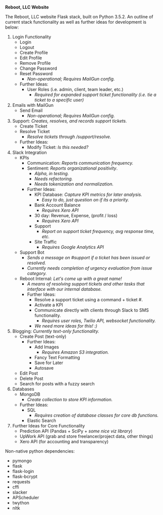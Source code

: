 **Reboot, LLC Website**

The Reboot, LLC website Flask stack, built on Python 3.5.2. An outline 
of current stack functionality as well as further ideas for development 
is below:

1. Login Functionality
    * Login
    * Logout
    * Create Profile
    * Edit Profile
    * Remove Profile
    * Change Password
    * Reset Password
        * *Non-operational; Requires MailGun config.*
    * Further Ideas:
        * User Roles (i.e. admin, client, team leader, etc.)
            * *Required for expanded support ticket functionality (i.e. tie a ticket to a specific user)*
2. Emails with MailGun
    * Send Email 
        * *Non-operational; Requires MailGun config.*
3. Support: *Creates, resolves, and records support tickets.*
    * Create Ticket
    * Resolve Ticket
        * *Resolve tickets through /support/resolve.*
    * Further Ideas:
        * Modify Ticket: *Is this needed?*
4. Slack Integration
    * KPIs
        * Communication: *Reports communication frequency.*
        * Sentiment: *Reports organizational positivity*.
            * *Alpha, in testing.*
            * *Needs refactoring.*
            * *Needs tokenization and normalization.*
        * Further Ideas:
            * KPI Database: *Capture KPI metrics for later analysis.*
                * *Easy to do, just question on if its a priority.*
            * Bank Account Balance
                * *Requires Xero API*
            * 30 day: Revenue, Expense, (profit / loss)
                * *Requires Xero API*
            * Support
                * *Report on support ticket frequency, avg response time, etc.*
            * Site Traffic
                * *Requires Google Analytics API*
    * Support Bot
        * *Sends a message on #support if a ticket has been issued or resolved.*
        * *Currently needs completion of urgency evaluation from issue category.*
    * Reboot Internal: *Let's come up with a great name!*
        * *A means of resolving support tickets and other tasks that interface with our internal database.*
        * Further Ideas:
            * Resolve a support ticket using a command + ticket #.
            * Activate a KPI 
            * Communicate directly with clients through Slack to SMS functionality.
                * *Requires user roles, Twilio API, websocket functionality.*
            * *We need more ideas for this! :)*
5. Blogging: *Currently text-only functionality.*
    * Create Post (text-only)
        * Further Ideas:
            * Add Images
                * *Requires Amazon S3 integration.*
            * Fancy Text Formatting
            * Save for Later
            * Autosave
    * Edit Post
    * Delete Post
    * Search for posts with a fuzzy search 
6. Databases
    * MongoDB
        * *Create collection to store KPI information.*
    * Further Ideas:
        * SQL
            * *Requires creation of database classes for core db functions.*
        * Elastic Search
7. Further Ideas for Core Functionality
    * Prediction API (Pandas + SciPy + *some nice viz library*)
    * UpWork API (grab and store freelancer/project data, other things)
    * Xero API (for accounting and transparency)
    
            



Non-native python dependencies:
* pymongo
* flask
* flask-login
* flask-bcrypt
* requests
* cffi
* slacker
* APScheduler
* twython
* nltk
